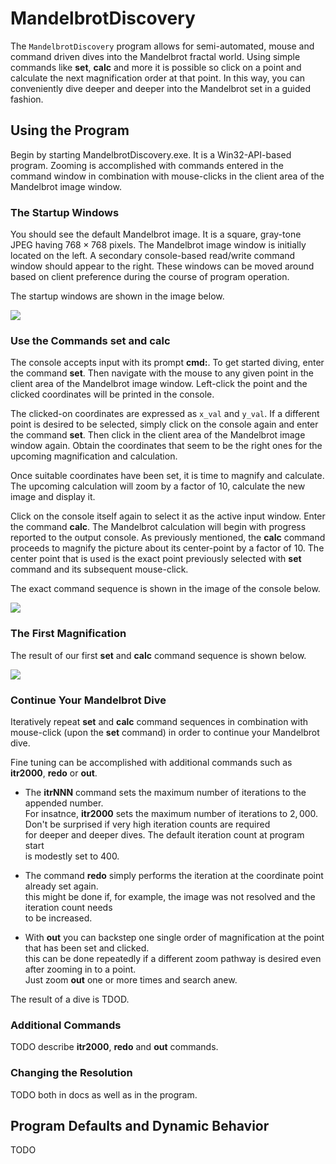 MandelbrotDiscovery
==================

The `MandelbrotDiscovery` program allows for semi-automated, mouse and command driven
dives into the Mandelbrot fractal world. Using simple commands like **set**, **calc**
and more it is possible so click on a point and calculate the next magnification order
at that point. In this way, you can conveniently dive deeper and deeper
into the Mandelbrot set in a guided fashion.

## Using the Program

Begin by starting MandelbrotDiscovery.exe. It is a Win32-API-based program.
Zooming is accomplished with commands entered in the command window
in combination with mouse-clicks in the client area of the Mandelbrot image window.

### The Startup Windows

You should see the default Mandelbrot image. It is a square, gray-tone JPEG
having $768{\times}768$ pixels. The Mandelbrot image window is
initially located on the left. A secondary console-based read/write command
window should appear to the right. These windows can be moved around based
on client preference during the course of program operation.

The startup windows are shown in the image below.

![](https://github.com/ckormanyos/mandelbrot/blob/main/images/discovery/mandelbrot_discovery_startup.jpg)

### Use the Commands **set** and **calc**

The console accepts input with its prompt **cmd:**. To get started diving,
enter the command **set**. Then navigate with the mouse to any given point
in the client area of the Mandelbrot image window. Left-click the point
and the clicked coordinates will be printed in the console.

The clicked-on coordinates are expressed as `x_val` and `y_val`. If a different point
is desired to be selected, simply click on the console again and enter the command **set**.
Then click in the client area of the Mandelbrot image window again.
Obtain the coordinates that seem to be the right ones for the upcoming
magnification and calculation.

Once suitable coordinates have been set, it is time to magnify and calculate.
The upcoming calculation will zoom by a factor of $10$, calculate the new image
and display it.

Click on the console itself again to select it as the active input window.
Enter the command **calc**. The Mandelbrot calculation will begin with
progress reported to the output console. As previously mentioned,
the **calc** command proceeds to magnify the picture about its center-point
by a factor of $10$. The center point that is used is the exact point
previously selected with **set** command and its subsequent mouse-click.

The exact command sequence is shown in the image of the console below.

![](https://github.com/ckormanyos/mandelbrot/blob/main/images/discovery/mandelbrot_discovery_set_calc_commands.jpg)

### The First Magnification

The result of our first **set** and **calc** command sequence is shown below.

![](https://github.com/ckormanyos/mandelbrot/blob/main/images/discovery/mandelbrot_discovery_calc_result.jpg)

### Continue Your Mandelbrot Dive

Iteratively repeat **set** and **calc** command sequences in combination with
mouse-click (upon the **set** command) in order to continue your Mandelbrot dive.

Fine tuning can be accomplished with additional commands such as
**itr2000**, **redo** or **out**.

  - The **itrNNN** command sets the maximum number of iterations to the appended number.\
    For insatnce, **itr2000** sets the maximum number of iterations to $2,000$.\
    Don't be surprised if very high iteration counts are required \
    for deeper and deeper dives. The default iteration count at program start \
    is modestly set to $400$.

  - The command **redo** simply performs the iteration at the coordinate point already set again.\
    this might be done if, for example, the image was not resolved and the iteration count needs\
    to be increased.

  - With **out** you can backstep one single order of magnification at the point that has been set and clicked.\
    this can be done repeatedly if a different zoom pathway is desired even after zooming in to a point.\
    Just zoom **out** one or more times and search anew.

The result of a dive is TDOD.

### Additional Commands

TODO describe **itr2000**, **redo** and **out** commands.

### Changing the Resolution

TODO both in docs as well as in the program.

## Program Defaults and Dynamic Behavior

TODO
